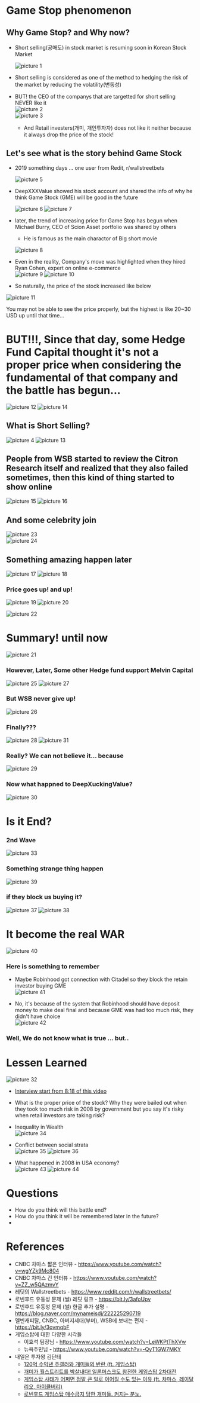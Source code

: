 # Game Stop phenomenon

## Why Game Stop? and Why now?
 * Short selling(공매도) in stock market is resuming soon in Korean Stock Market

     ![picture 1](../images/e0eb2a231a8cc969782c757ada1a6f8407560ec18867a156a86a60731372acff.png)  


  * Short selling is considered as one of the method to hedging the risk of the market by reducing the volatility(변동성)
  * BUT! the CEO of the companys that are targetted for short selling NEVER like it  
![picture 2](../images/c85e51eb9046a5d25a79d6f7cd04a726a0bfe58f5af4bc7ade40c1763f293e58.png)  
![picture 3](../images/54010c2aa543975d29ebbd4ae0c724621c1a1e1556d9aef659a2d07d7c115e09.png)  
    * And Retail investers(개미, 개인투자자) does not like it neither because it always drop the price of the stock!

## Let's see what is the story behind Game Stock
* 2019 something days ... one user from Redit, r/wallstreetbets 
  
  ![picture 5](../images/570ecee55db485ac25ebaaa8fd6d4dfd9aee0ec05cf1187c0bb5615c26196aad.png)  

* DeepXXXValue showed his stock account and shared the info of why he think Game Stock (GME) will be good in the future

  ![picture 6](../images/ad0f607e92c28ff1f547c2a7e8531e61530d7bea4fa44a911f2b4910d09188bc.png) 
  ![picture 7](../images/3e679a7caab5d03d1d8e8b9da00a43a91172f2c7c0f51a2803417eb9bf8d30b5.png)  
 

* later, the trend of increasing price for Game Stop has begun when Michael Burry, CEO of Scion Asset portfolio was shared by others
  * He is famous as the main charactor of Big short movie 
  
  ![picture 8](../images/51f7498d253acab62d7e263ab389fb5e2687cdedc009f5474cc1bacf71d4c46f.png)  

* Even in the reality, Company's move was highlighted when they hired Ryan Cohen, expert on online e-commerce  
  ![picture 9](../images/4c4ce604661c5df9899162728ff41f45c08cf18d19d3423acaafaade444d806e.png) 
  ![picture 10](../images/43e011b629b7ec2222932c3e2c7e1cdc3abcdddf07d679a08e8457054dcbc2ea.png)  

* So naturally, the price of the stock increased like below

![picture 11](../images/6928a4c94ed9502caed03f7bf6265537f6bcc3502f557a003130a83448288cd3.png)  

You may not be able to see the price properly, but the highest is like 20~30 USD up until that time...

# **BUT!!!**, Since that day, some Hedge Fund Capital thought it's not a proper price when considering the fundamental of that company and the battle has begun...

![picture 12](../images/27e2889673392ecaa59d1004b497ae3a23c4ba11b4dfcb4ce9853f3e5d5fa57f.png)
![picture 14](../images/91f326c36452a8c66c94af730e85f65307d0b2c6a0902f6d0edbc28babb54580.png)  

## What is Short Selling?
  
![picture 4](../images/ed1f2e1b68b78b45e08dfe028f2a70d4d5f338da6b77897c99f03ae817d7dd1c.png)
![picture 13](../images/8ea41789e87df6a328336cd862376a369307d31259616d09c1066a192a5b4699.png)  



## People from WSB started to review the Citron Research itself and realized that they also failed sometimes, then this kind of thing started to show online

![picture 15](../images/2a35fb67e292cd1ab1f4cf3937fcde87f47c9aa0c21d1cc9461f2f78d9eccb75.png) 
![picture 16](../images/c79795ae0afefabf7572ca14137ca011e7b9cedd62b449c13cb915969d1ceac3.png)  

## And some celebrity join
![picture 23](../images/9f7bb685ed1eb138e8919db3cf6a1a0de3b765ddbcb2697fbdf3eef5f96dc2a8.png)  
![picture 24](../images/68a50861102d58eced8e114eb03203aea482118984efef16d7ce2d034dc0610c.png)  


## Something amazing happen later

![picture 17](../images/560e3986e5d219e32d974a54fa2e8f3844595542bbd84819e15859abb64b6b68.png)
![picture 18](../images/77e6b53b2839ac21468ba7400e7633adb33c9a44cce2b39c7d74c989d1d4833f.png)  

### Price goes up! and up!

![picture 19](../images/a54004ff584da8249523c5176ba3ca24fcc47c1937a14559e0bd90c4b9c2877b.png)
![picture 20](../images/8b6472e67a19cc233266cd58edd7f836e349177e74cb543b359924724b04d6a0.png)  

![picture 22](../images/0581426d0818caacc00b2fbad8b923e1ec9337dcb3b6a3a10fc07e8e81f0c6ff.png)  



# Summary! until now 

![picture 21](../images/28a87325f33923d43ad93b0bbba97f64ad9ba21965f09aa74104a0bc4e3c302a.png)  

### However, Later, Some other Hedge fund support Melvin Capital
![picture 25](../images/abefcc6ea245d66f3832cbc183bcebe72f36b32b3b7bf82e5adc6a053ee590c3.png) 
![picture 27](../images/bb6c8a8174f20a5bc682c357e1237469ab8f3aa47b6abeb7b38437b3e221f6bb.png)  



### But WSB never give up!
![picture 26](../images/3d058875664a7edf9624acb90c174f00df3cf0668b25e9e8863c011acc819eab.png)  


### Finally??? 
![picture 28](../images/b46d6416039fe2e72e56bdf0e7345d303af933cf2ec31cf721f4454be27d515b.png)
![picture 31](../images/95c7e7c5ce927bee4fd731d77a42e59cb4c27f63209b31f47360991c561c4b5b.png)  



### Really? We can not believe it... because

![picture 29](../images/76cf8319c82c6841f39533ec90837e23972a8f6b149f0ac39b9da713742de260.png)  


### Now what happned to DeepXuckingValue?

![picture 30](../images/79c7622bdccee0bf048895b9fcc32a948d364bae467491af025d8ca55fe4142b.png)  


# Is it End?
### 2nd Wave
  ![picture 33](../images/05255ecb1b449042ab3703151afc5aa739c362ab50350bbb5120b0fac1d65d48.png)  

### Something strange thing happen
![picture 39](../images/a9c8f88caeddb7a6a287d286730020f98051bbae0060ae7b16c2b8105892d2b6.png)  

### if they block us buying it?  
  ![picture 37](../images/7d666952120dbcf7ab15f608c11d3fe1d5017cb60d67bc8375c315f0b0fb723e.png)
  ![picture 38](../images/562e2be5a4192f90a5bae5031579d5abbfd85d64ef017f4b686f30eaf52c1c74.png)  


# **It become the real WAR**
![picture 40](../images/31e57a240d47eb63bb4210146bb9d5d1376d702bf745b496ee2802c448d7aa26.png)  

### Here is something to remember  
* Maybe Robinhood got connection with Citadel so they block the retain investor buying GME   
![picture 41](../images/fda379b5a37683ef36e2e78cb02cd70463a41f68e8ef9b18a643070f7d4a9cec.png)

* No, it's because of the system that Robinhood should have deposit money to make deal final and because GME was had too much risk, they didn't have choice  
![picture 42](../images/0ba3b7c0de102bc80e17cb1d1aea79b1c55ecd225020cbd431e89a96a0aa9090.png)  

### Well, We do not know what is true ... but.. 

# Lessen Learned
![picture 32](../images/f99ba502975523c2a4239ed3bebeca9f980eccad3935cf00ffcf23d743f686e9.png)  
* [Interview start from 8:18 of this video](https://youtu.be/oqafpHe5Xiw)
* What is the proper price of the stock? Why they were bailed out when they took too much risk in 2008 by government but you say it's risky when retail investors are taking risk? 


* Inequality in Wealth   
![picture 34](../images/290f5c0bd0b2b55c787ee8b59462ee3d4b4fcb0753c49e77b624617cb990bf2a.png)

* Conflict between social strata  
![picture 35](../images/cfe63325c0cbaddf9bbcc6d30978120a50327a85371139a6e0f0eeaf500849b3.png)
![picture 36](../images/426dfabbc9d9e90e9dfa757451b2c4bda8b9c647a3ecbcbb2bbfcd3f55fc2b22.png)  

  
* What happened in 2008 in USA economy?   
![picture 43](../images/2f7ccceec024b3f5f02527d2c2ba9b5b97374edda3371cadc86d42e64a731f94.png)
![picture 44](../images/c5ab73f7825749b3677c6e12233ac7bea2527b52d379a6dde6e10c5bb0c86ff8.png)  



# Questions
* How do you think will this battle end?
* How do you think it will be remembered later in the future?
* 




# References

* CNBC 차마스 짧은 인터뷰 - https://www.youtube.com/watch?v=wgYZk9Mc804 
* CNBC 차마스 긴 인터뷰 - https://www.youtube.com/watch?v=ZZ_w5QAzmvY
* 레딧의 Wallstreetbets - https://www.reddit.com/r/wallstreetbets/
* 로빈후드 유동성 문제 (썰) 레딧 링크 - https://bit.ly/3afoUpv
* 로빈후드 유동성 문제 (썰) 한글 추가 설명 - https://blog.naver.com/mynameisdj/222225290719
* 멜빈캐피탈, CNBC, 아버지세대(부머), WSB에 보내는 편지 - https://bit.ly/3ovmqbF
* 게임스탑에 대한 다양한 시각들
  * 이효석 팀장님 - https://www.youtube.com/watch?v=LeWKPtThXVw
  * 뉴욕주민님 - https://www.youtube.com/watch?v=-QyT1GW7MKY
* 내일은 투자왕 김단테
  * [120억 수익낸 주갤러와 개미들의 반란 (ft. 게임스탑)](https://youtu.be/pouE5p1BX6A)
  * [개미가 월스트리트를 박살내다! 일론머스크도 참전한 게임스탑 2차대전](https://youtu.be/H7L4TMQfVYk)
  * [게임스탑 사태가 어쩌면 정말 큰 일로 이어질 수도 있는 이유 (ft. 차마스, 레이달리오, 마이클버리)](https://youtu.be/oqafpHe5Xiw)
  * [로빈후드 게임스탑 매수금지 당한 개미들. 커지는 분노.](https://youtu.be/Clu3MflVFxE)